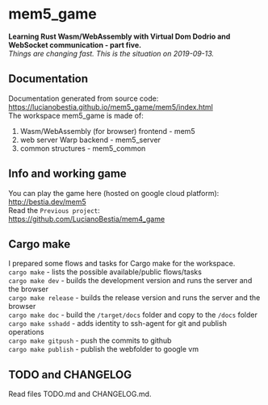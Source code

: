 # mem5_game

**Learning Rust Wasm/WebAssembly with Virtual Dom Dodrio and WebSocket communication - part five.**  
*Things are changing fast. This is the situation on 2019-09-13.*

## Documentation

Documentation generated from source code:  
<https://lucianobestia.github.io/mem5_game/mem5/index.html>  
The workspace mem5_game is made of:  

1. Wasm/WebAssembly  (for browser) frontend - mem5  
2. web server Warp backend - mem5_server  
3. common structures - mem5_common  

## Info and working game

You can play the game here (hosted on google cloud platform):  
<http://bestia.dev/mem5>  
Read the `Previous project`:  
<https://github.com/LucianoBestia/mem4_game>  

## Cargo make

I prepared some flows and tasks for Cargo make for the workspace.  
`cargo make` - lists the possible available/public flows/tasks  
`cargo make dev` - builds the development version and runs the server and the browser  
`cargo make release` - builds the release version and runs the server and the browser  
`cargo make doc` - build the `/target/docs` folder and copy to the `/docs` folder  
`cargo make sshadd` - adds identity to ssh-agent for git and publish operations  
`cargo make gitpush` - push the commits to github  
`cargo make publish` - publish the webfolder to google vm  

## TODO and CHANGELOG

Read files TODO.md and CHANGELOG.md.  
